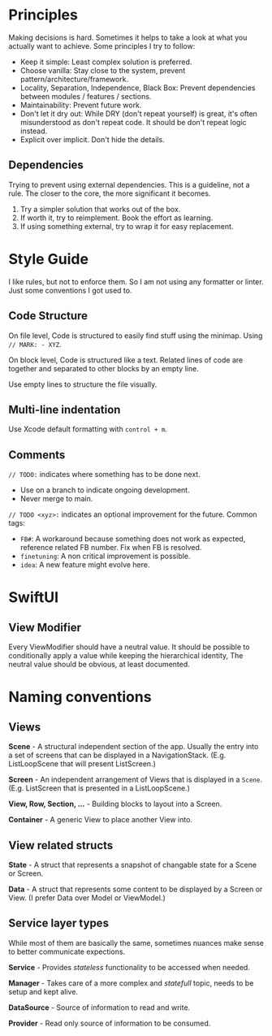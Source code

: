 # Principles

Making decisions is hard. Sometimes it helps to take a look at what you actually want to achieve. Some principles I try to follow:

 - Keep it simple: Least complex solution is preferred.
 - Choose vanilla: Stay close to the system, prevent pattern/architecture/framework.
 - Locality, Separation, Independence, Black Box: Prevent dependencies between modules / features / sections.  
 - Maintainability: Prevent future work.
 - Don't let it dry out: While DRY (don't repeat yourself) is great, it's often misunderstood as don't repeat code. It should be don't repeat logic instead.
 - Explicit over implicit. Don't hide the details.


## Dependencies
Trying to prevent using external dependencies. This is a guideline, not a rule. The closer to the core, the more significant it becomes.

1. Try a simpler solution that works out of the box.
2. If worth it, try to reimplement. Book the effort as learning.
3. If using something external, try to wrap it for easy replacement.


# Style Guide

I like rules, but not to enforce them. So I am not using any formatter or linter. Just some conventions I got used to.


## Code Structure
On file level, Code is structured to easily find stuff using the minimap. Using `// MARK: - XYZ`.

On block level, Code is structured like a text. Related lines of code are together and separated to other blocks by an empty line. 

Use empty lines to structure the file visually.


## Multi-line indentation
Use Xcode default formatting with `control + m`.


## Comments
`// TODO:` indicates where something has to be done next. 

 - Use on a branch to indicate ongoing development.
 - Never merge to main.

`// TODO <xyz>:` indicates an optional improvement for the future. Common tags:

 - `FB#`: A workaround because something does not work as expected, reference related FB number. Fix when FB is resolved.
 - `finetuning`: A non critical improvement is possible.
 - `idea`: A new feature might evolve here.


# SwiftUI

## View Modifier
Every ViewModifier should have a neutral value. It should be possible to conditionally apply a value while keeping the hierarchical identity,
The neutral value should be obvious, at least documented.


# Naming conventions

## Views
**<xyz>Scene** -
A structural independent section of the app. 
Usually the entry into a set of screens that can be displayed in a NavigationStack.
(E.g. ListLoopScene that will present ListScreen.)

**<xyz>Screen** -
An independent arrangement of Views that is displayed in a `Scene`.
(E.g. ListScreen that is presented in a ListLoopScene.)

**<xyz>View, Row, Section, ...** -
Building blocks to layout into a Screen.

**<xyz>Container** -
A generic View to place another View into.


## View related structs
**<xyz>State** -
A struct that represents a snapshot of changable state for a Scene or Screen.

**<xyz>Data** -
A struct that represents some content to be displayed by a Screen or View. (I prefer Data over Model or ViewModel.)


## Service layer types
While most of them are basically the same, sometimes nuances make sense to better communicate expections.

**<xyz>Service** - Provides _stateless_ functionality to be accessed when needed.

**<xyz>Manager** - Takes care of a more complex and _statefull_ topic, needs to be setup and kept alive.

**<xyz>DataSource** - Source of information to read and write.

**<xyz>Provider** - Read only source of information to be consumed.
